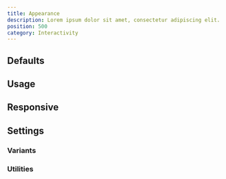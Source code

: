 ```yaml
---
title: Appearance
description: Lorem ipsum dolor sit amet, consectetur adipiscing elit.
position: 500
category: Interactivity
---
```


## Defaults

<TableGenerateCommon
  :rules="{
    'appearance-none': ['appearance: none;'],
}"></TableGenerateCommon>

## Usage

## Responsive

## Settings

### Variants

### Utilities
